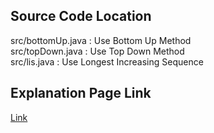 ## Source Code Location

src/bottomUp.java : Use Bottom Up Method  
src/topDown.java : Use Top Down Method  
src/lis.java : Use Longest Increasing Sequence

## Explanation Page Link

[Link](https://lunareclipse000.wordpress.com/2024/04/10/%eb%b0%b1%ec%a4%80java-11054-%ea%b0%80%ec%9e%a5-%ea%b8%b4-%eb%b0%94%ec%9d%b4%ed%86%a0%eb%8b%89-%eb%b6%80%eb%b6%84-%ec%88%98%ec%97%b4/)